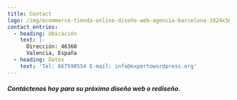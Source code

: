 ```yaml
---
title: Contact
logo: /img/ecommerce-tienda-online-diseño-web-agencia-barcelona-1024x569-1-.jpg
contact_entries:
  - heading: Ubicación
    text: |-
      Dirección: 46360 
      Valencia, España
  - heading: Datos
    text: 'Tel: 667590554 E-mail: info@expertowordpress.org'
---
```

##### Contáctenos hoy para su próximo diseño web o rediseño.
